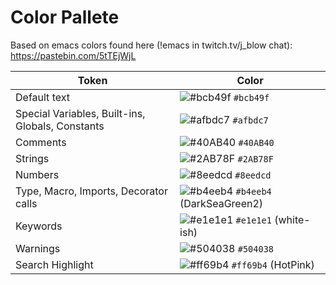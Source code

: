# Color Pallete

Based on emacs colors found here (!emacs in twitch.tv/j_blow chat): https://pastebin.com/5tTEjWjL

| Token                                            | Color                                                                                     |
| ------------------------------------------------ | ----------------------------------------------------------------------------------------- |
| Default text                                     | ![#bcb49f](https://via.placeholder.com/15/bcb49f/000000?text=+) `#bcb49f`                 |
| Special Variables, Built-ins, Globals, Constants | ![#afbdc7](https://via.placeholder.com/15/afbdc7/000000?text=+) `#afbdc7`                 |
| Comments                                         | ![#40AB40](https://via.placeholder.com/15/40AB40/000000?text=+) `#40AB40`                 |
| Strings                                          | ![#2AB78F](https://via.placeholder.com/15/2AB78F/000000?text=+) `#2AB78F`                 |
| Numbers                                          | ![#8eedcd](https://via.placeholder.com/15/8eedcd/000000?text=+) `#8eedcd`                 |
| Type, Macro, Imports, Decorator calls            | ![#b4eeb4](https://via.placeholder.com/15/b4eeb4/000000?text=+) `#b4eeb4` (DarkSeaGreen2) |
| Keywords                                         | ![#e1e1e1](https://via.placeholder.com/15/e1e1e1/000000?text=+) `#e1e1e1` (white-ish)     |
| Warnings                                         | ![#504038](https://via.placeholder.com/15/504038/000000?text=+) `#504038`                 |
| Search Highlight                                 | ![#ff69b4](https://via.placeholder.com/15/ff69b4/000000?text=+) `#ff69b4` (HotPink)       |
